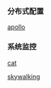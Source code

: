 ### 分布式配置

[apollo](https://github.com/ctripcorp/apollo)  

### 系统监控

[cat](https://github.com/dianping/cat)

[skywalking](http://skywalking.apache.org/)

